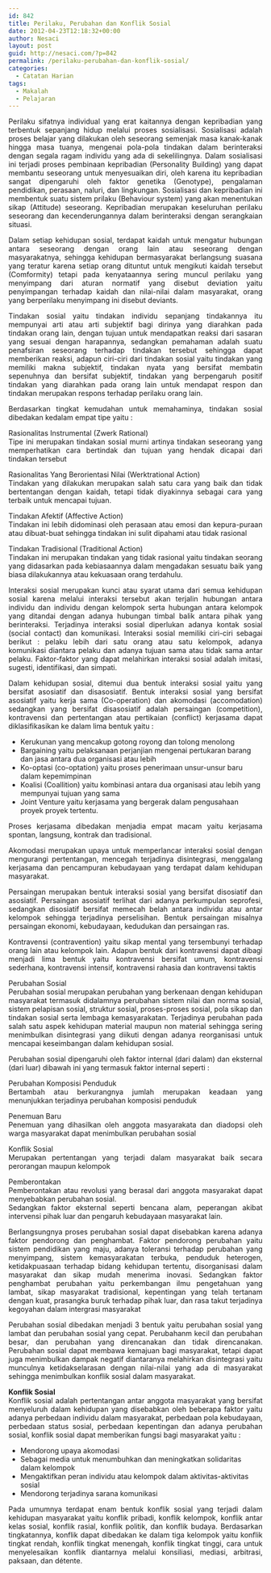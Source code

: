 ```yaml
---
id: 842
title: Perilaku, Perubahan dan Konflik Sosial
date: 2012-04-23T12:18:32+00:00
author: Nesaci
layout: post
guid: http://nesaci.com/?p=842
permalink: /perilaku-perubahan-dan-konflik-sosial/
categories:
  - Catatan Harian
tags:
  - Makalah
  - Pelajaran
---
```

<p style="text-align: justify;">
  Perilaku sifatnya individual yang erat kaitannya dengan kepribadian yang terbentuk sepanjang hidup melalui proses sosialisasi. Sosialisasi adalah proses belajar yang dilakukan oleh seseorang semenjak masa kanak-kanak hingga masa tuanya, mengenai pola-pola tindakan dalam berinteraksi dengan segala ragam individu yang ada di sekelilingnya. Dalam sosialisasi ini terjadi proses pembinaan kepribadian (Personality Building) yang dapat membantu seseorang untuk menyesuaikan diri, oleh karena itu kepribadian sangat dipengaruhi oleh faktor genetika (Genotype), pengalaman pendidikan, perasaan, naluri, dan lingkungan. Sosialisasi dan kepribadian ini membentuk suatu sistem prilaku (Behaviour system) yang akan menentukan sikap (Attitude) seseorang. Kepribadian merupakan keseluruhan perilaku seseorang dan kecenderungannya dalam berinteraksi dengan serangkaian situasi.
</p>

<p style="text-align: justify;">
  Dalam setiap kehidupan sosial, terdapat kaidah untuk mengatur hubungan antara seseorang dengan orang lain atau seseorang dengan masyarakatnya, sehingga kehidupan bermasyarakat berlangsung suasana yang teratur karena setiap orang dituntut untuk mengikuti kaidah tersebut (Comformity) tetapi pada kenyataannya sering muncul perilaku yang menyimpang dari aturan normatif yang disebut deviation yaitu penyimpangan terhadap kaidah dan nilai-nilai dalam masyarakat, orang yang berperilaku menyimpang ini disebut deviants.
</p>

<p style="text-align: justify;">
  Tindakan sosial yaitu tindakan individu sepanjang tindakannya itu mempunyai arti atau arti subjektif bagi dirinya yang diarahkan pada tindakan orang lain, dengan tujuan untuk mendapatkan reaksi dari sasaran yang sesuai dengan harapannya, sedangkan pemahaman adalah suatu penafsiran seseorang terhadap tindakan tersebut sehingga dapat memberikan reaksi, adapun ciri-ciri dari tindakan sosial yaitu tindakan yang memiliki makna subjektif, tindakan nyata yang bersifat membatin sepenuhnya dan bersifat subjektif, tindakan yang berpengaruh positif tindakan yang diarahkan pada orang lain untuk mendapat respon dan tindakan merupakan respons terhadap perilaku orang lain.
</p>

<p style="text-align: justify;">
  Berdasarkan tingkat kemudahan untuk memahaminya, tindakan sosial dibedakan kedalam empat tipe yaitu :
</p>

<p style="text-align: justify;">
  Rasionalitas Instrumental (Zwerk Rational)<br /> Tipe ini merupakan tindakan sosial murni artinya tindakan seseorang yang memperhatikan cara bertindak dan tujuan yang hendak dicapai dari tindakan tersebut
</p>

<p style="text-align: justify;">
  Rasionalitas Yang Berorientasi Nilai (Werktrational Action)<br /> Tindakan yang dilakukan merupakan salah satu cara yang baik dan tidak bertentangan dengan kaidah, tetapi tidak diyakinnya sebagai cara yang terbaik untuk mencapai tujuan.
</p>

<p style="text-align: justify;">
  Tindakan Afektif (Affective Action)<br /> Tindakan ini lebih didominasi oleh perasaan atau emosi dan kepura-puraan atau dibuat-buat sehingga tindakan ini sulit dipahami atau tidak rasional
</p>

<p style="text-align: justify;">
  Tindakan Tradisional (Traditional Action)<br /> Tindakan ini merupakan tindakan yang tidak rasional yaitu tindakan seorang yang didasarkan pada kebiasaannya dalam mengadakan sesuatu baik yang biasa dilakukannya atau kekuasaan orang terdahulu.<!--more-->
</p>

<p style="text-align: justify;">
  Interaksi sosial merupakan kunci atau syarat utama dari semua kehidupan sosial karena melalui interaksi tersebut akan terjalin hubungan antara individu dan individu dengan kelompok serta hubungan antara kelompok yang ditandai dengan adanya hubungan timbal balik antara pihak yang berinteraksi. Terjadinya interaksi sosial diperlukan adanya kontak sosial (social contact) dan komunikasi. Interaksi sosial memiliki ciri-ciri sebagai berikut : pelaku lebih dari satu orang atau satu kelompok, adanya komunikasi diantara pelaku dan adanya tujuan sama atau tidak sama antar pelaku. Faktor-faktor yang dapat melahirkan interaksi sosial adalah imitasi, sugesti, identifikasi, dan simpati.
</p>

<p style="text-align: justify;">
  Dalam kehidupan sosial, ditemui dua bentuk interaksi sosial yaitu yang bersifat asosiatif dan disasosiatif. Bentuk interaksi sosial yang bersifat asosiatif yaitu kerja sama (Co-operation) dan akomodasi (accomodation) sedangkan yang bersifat disasosiatif adalah persaingan (competition), kontravensi dan pertentangan atau pertikaian (conflict) kerjasama dapat diklasifikasikan ke dalam lima bentuk yaitu :
</p>

  * Kerukunan yang mencakup gotong royong dan tolong menolong
  * Bargaining yaitu pelaksanaan perjanjian mengenai pertukaran barang dan jasa antara dua organisasi atau lebih
  * Ko-optasi (co-optation) yaitu proses penerimaan unsur-unsur baru dalam kepemimpinan
  * Koalisi (Coallition) yaitu kombinasi antara dua organisasi atau lebih yang mempunyai tujuan yang sama
  * Joint Venture yaitu kerjasama yang bergerak dalam pengusahaan proyek proyek tertentu.

<p style="text-align: justify;">
  Proses kerjasama dibedakan menjadia empat macam yaitu kerjasama spontan, langsung, kontrak dan tradisional.
</p>

<p style="text-align: justify;">
  Akomodasi merupakan upaya untuk memperlancar interaksi sosial dengan mengurangi pertentangan, mencegah terjadinya disintegrasi, menggalang kerjasama dan pencampuran kebudayaan yang terdapat dalam kehidupan masyarakat.
</p>

<p style="text-align: justify;">
  Persaingan merupakan bentuk interaksi sosial yang bersifat disosiatif dan asosiatif. Persaingan asosiatif terlihat dari adanya perkumpulan seprofesi, sedangkan disosiatif bersifat memecah belah antara individu atau antar kelompok sehingga terjadinya perselisihan. Bentuk persaingan misalnya persaingan ekonomi, kebudayaan, kedudukan dan persaingan ras.
</p>

<p style="text-align: justify;">
  Kontravensi (contravention) yaitu sikap mental yang tersembunyi terhadap orang lain atau kelompok lain. Adapun bentuk dari kontravensi dapat dibagi menjadi lima bentuk yaitu kontravensi bersifat umum, kontravensi sederhana, kontravensi intensif, kontravensi rahasia dan kontravensi taktis
</p>

<p style="text-align: justify;">
  Perubahan Sosial<br /> Perubahan sosial merupakan perubahan yang berkenaan dengan kehidupan masyarakat termasuk didalamnya perubahan sistem nilai dan norma sosial, sistem pelapisan sosial, struktur sosial, proses-proses sosial, pola sikap dan tindakan sosial serta lembaga kemasyarakatan. Terjadinya perubahan pada salah satu aspek kehidupan material maupun non material sehingga sering menimbulkan disintegrasi yang diikuti dengan adanya reorganisasi untuk mencapai keseimbangan dalam kehidupan sosial.
</p>

<p style="text-align: justify;">
  Perubahan sosial dipengaruhi oleh faktor internal (dari dalam) dan eksternal (dari luar) dibawah ini yang termasuk faktor internal seperti :
</p>

<p style="text-align: justify;">
  Perubahan Komposisi Penduduk<br /> Bertambah atau berkurangnya jumlah merupakan keadaan yang menunjukkan terjadinya perubahan komposisi penduduk
</p>

<p style="text-align: justify;">
  Penemuan Baru<br /> Penemuan yang dihasilkan oleh anggota masyarakata dan diadopsi oleh warga masyarakat dapat menimbulkan perubahan sosial
</p>

<p style="text-align: justify;">
  Konflik Sosial<br /> Merupakan pertentangan yang terjadi dalam masyarakat baik secara perorangan maupun kelompok
</p>

<p style="text-align: justify;">
  Pemberontakan<br /> Pemberontakan atau revolusi yang berasal dari anggota masyarakat dapat menyebabkan perubahan sosial.<br /> Sedangkan faktor eksternal seperti bencana alam, peperangan akibat intervensi pihak luar dan pengaruh kebudayaan masyarakat lain.
</p>

<p style="text-align: justify;">
  Berlangsungnya proses perubahan sosial dapat disebabkan karena adanya faktor pendorong dan penghambat. Faktor pendorong perubahan yaitu sistem pendidikan yang maju, adanya toleransi terhadap perubahan yang menyimpang, sistem kemasyarakatan terbuka, penduduk heterogen, ketidakpuasaan terhadap bidang kehidupan tertentu, disorganisasi dalam masyarakat dan sikap mudah menerima inovasi. Sedangkan faktor penghambat perubahan yaitu perkembangan ilmu pengetahuan yang lambat, sikap masyarakat tradisional, kepentingan yang telah tertanam dengan kuat, prasangka buruk terhadap pihak luar, dan rasa takut terjadinya kegoyahan dalam intergrasi masyarakat
</p>

<p style="text-align: justify;">
  Perubahan sosial dibedakan menjadi 3 bentuk yaitu perubahan sosial yang lambat dan perubahan sosial yang cepat. Perubahanm kecil dan perubahan besar, dan perubahan yang direncanakan dan tidak direncanakan. Perubahan sosial dapat membawa kemajuan bagi masyarakat, tetapi dapat juga menimbulkan dampak negatif diantaranya melahirkan disintegrasi yaitu munculnya ketidakselarasan dengan nilai-nilai yang ada di masyarakat sehingga menimbulkan konflik sosial dalam masyarakat.
</p>

<p style="text-align: justify;">
  <strong>Konflik Sosial</strong><br /> Konflik sosial adalah pertentangan antar anggota masyarakat yang bersifat menyeluruh dalam kehidupan yang disebabkan oleh beberapa faktor yaitu adanya perbedaan individu dalam masyarakat, perbedaan pola kebudayaan, perbedaan status sosial, perbedaan kepentingan dan adanya perubahan sosial, konflik sosial dapat memberikan fungsi bagi masyarakat yaitu :
</p>

  * Mendorong upaya akomodasi
  * Sebagai media untuk menumbuhkan dan meningkatkan solidaritas dalam kelompok
  * Mengaktifkan peran individu atau kelompok dalam aktivitas-aktivitas sosial
  * Mendorong terjadinya sarana komunikasi

<p style="text-align: justify;">
  Pada umumnya terdapat enam bentuk konflik sosial yang terjadi dalam kehidupan masyarakat yaitu konflik pribadi, konflik kelompok, konflik antar kelas sosial, konflik rasial, konflik politik, dan konflik budaya. Berdasarkan tingkatannya, konflik dapat dibedakan ke dalam tiga kelompok yaitu konflik tingkat rendah, konflik tingkat menengah, konflik tingkat tinggi, cara untuk menyelesaikan konflik diantarnya melalui konsiliasi, mediasi, arbitrasi, paksaan, dan détente.
</p>